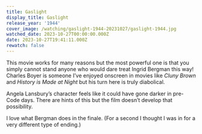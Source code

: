 ```yaml
---
title: Gaslight
display_title: Gaslight
release_year: '1944'
cover_image: /watching/gaslight-1944-20231027/gaslight-1944.jpg
watched_date: 2023-10-27T00:00:00.000Z
date: 2023-10-27T19:41:11.000Z
rewatch: false
---
```

This movie works for many reasons but the most powerful one is that you simply cannot stand anyone who would dare treat Ingrid Bergman this way! Charles Boyer is someone I’ve enjoyed onscreen in movies like _Cluny Brown_ and _History is Made at Night_ but his turn here is truly diabolical.

Angela Lansbury’s character feels like it could have gone darker in pre-Code days. There are hints of this but the film doesn’t develop that possibility.

I love what Bergman does in the finale. (For a second I thought I was in for a very different type of ending.)
